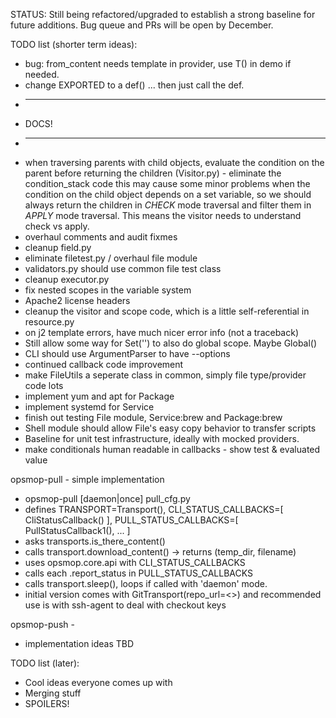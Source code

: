STATUS: Still being refactored/upgraded to establish a strong baseline for future additions.
Bug queue and PRs will be open by December.

TODO list (shorter term ideas):

* bug: from_content needs template in provider, use T() in demo if needed.
* change EXPORTED to a def() ... then just call the def.
* -----
* DOCS!
* ----
* when traversing parents with child objects, evaluate the condition on the parent before returning the children (Visitor.py) - eliminate the condition_stack code 
  this may cause some minor problems when the condition on the child object depends on a set variable, so we should always return the children in *CHECK* mode
  traversal and filter them in *APPLY* mode traversal.  This means the visitor needs to understand check vs apply.
* overhaul comments and audit fixmes
* cleanup field.py
* eliminate filetest.py / overhaul file module
* validators.py should use common file test class
* cleanup executor.py
* fix nested scopes in the variable system
* Apache2 license headers
* cleanup the visitor and scope code, which is a little self-referential in resource.py
* on j2 template errors, have much nicer error info (not a traceback)
* Still allow some way for Set('') to also do global scope.  Maybe Global()
* CLI should use ArgumentParser to have --options
* continued callback code improvement
* make FileUtils a seperate class in common, simply file type/provider code lots
* implement yum and apt for Package
* implement systemd for Service
* finish out testing File module, Service:brew and Package:brew
* Shell module should allow File's easy copy behavior to transfer scripts
* Baseline for unit test infrastructure, ideally with mocked providers.
* make conditionals human readable in callbacks - show test & evaluated value

opsmop-pull - simple implementation
* opsmop-pull [daemon|once] pull_cfg.py
* defines TRANSPORT=Transport(), CLI_STATUS_CALLBACKS=[ CliStatusCallback() ], PULL_STATUS_CALLBACKS=[ PullStatusCallback1(), ... ]
* asks transports.is_there_content()
* calls transport.download_content() -> returns (temp_dir, filename)
* uses opsmop.core.api with CLI_STATUS_CALLBACKS
* calls each .report_status in PULL_STATUS_CALLBACKS
* calls transport.sleep(), loops if called with 'daemon' mode.
* initial version comes with GitTransport(repo_url=<>) and recommended use is with ssh-agent to deal with checkout keys

opsmop-push -
* implementation ideas TBD

TODO list (later):

* Cool ideas everyone comes up with
* Merging stuff
* SPOILERS!


